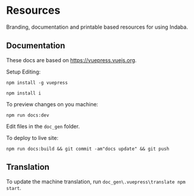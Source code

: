 # Resources

Branding, documentation and printable based resources for using Indaba.

## Documentation

These docs are based on https://vuepress.vuejs.org.

Setup Editing:

`npm install -g vuepress`

`npm install i`

To preview changes on you machine:

`npm run docs:dev`

Edit files in the `doc_gen` folder.

To deploy to live site:

`npm run docs:build && git commit -am"docs update" && git push`

## Translation

To update the machine translation, run `doc_gen\.vuepress\translate npm start`.